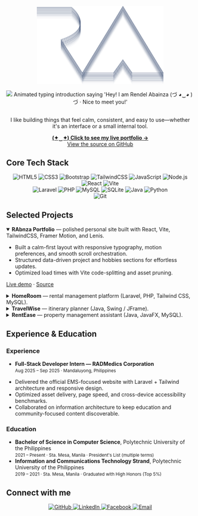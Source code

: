 <p align="center">
    <picture>
        <source media="(prefers-color-scheme: dark)" srcset="./readme/assets/images/main-logo-dark.svg" />
        <source media="(prefers-color-scheme: light)" srcset="./readme/assets/images/main-logo-light.svg" />
        <img src="./readme/assets/images/main-logo-light.svg" alt="Outlined RA monogram" width="340" />
    </picture>
</p>

<p align="center">
    <picture>
        <source media="(prefers-color-scheme: dark)" srcset="https://readme-typing-svg.herokuapp.com?font=Montserrat&weight=500&size=35&pause=1500&color=F0F0F1&center=true&vCenter=true&width=700&height=35&lines=Hey!+I+am+Rendel+Abainza+(%E3%81%A5+%E2%97%95%E2%80%BF%E2%97%95+)%E3%81%A5;Nice+to+meet+you!" />
        <source media="(prefers-color-scheme: light)" srcset="https://readme-typing-svg.herokuapp.com?font=Montserrat&weight=500&size=35&pause=1500&color=0B0B0B&center=true&vCenter=true&width=700&height=35&lines=Hey!+I+am+Rendel+Abainza+(%E3%81%A5+%E2%97%95%E2%80%BF%E2%97%95+)%E3%81%A5;Nice+to+meet+you!" />
        <img src="https://readme-typing-svg.herokuapp.com?font=Montserrat&weight=500&size=35&pause=1500&color=0B0B0B&center=true&vCenter=true&width=700&height=100&lines=Hey!+I+am+Rendel+Abainza+(%E3%81%A5+%E2%97%95%E2%80%BF%E2%97%95+)%E3%81%A5;Nice+to+meet+you!" alt="Animated typing introduction saying 'Hey! I am Rendel Abainza (づ ◕‿◕ )づ · Nice to meet you!'" />
    </picture>
</p>

##

<p align="center">
     I like building things that feel calm, consistent, and easy to use—whether it's an interface or a small internal tool.
</p>

<p align="center">
    <a href="https://rabnza-portfolio.vercel.app" target="_blank" rel="noopener noreferrer"><strong>(✦‿✦) Click to see my live portfolio →</strong></a><br />
    <a href="https://github.com/RAbnza/rabnza-portfolio" target="_blank" rel="noopener noreferrer">View the source on GitHub</a>
</p>

## Core Tech Stack

<div align="center">
    <img src="https://img.shields.io/badge/HTML5-E34F26?style=for-the-badge&amp;logo=html5&amp;logoColor=white" alt="HTML5" />
    <img src="https://img.shields.io/badge/CSS3-1572B6?style=for-the-badge&amp;logo=css3&amp;logoColor=white" alt="CSS3" />
    <img src="https://img.shields.io/badge/Bootstrap-7952B3?style=for-the-badge&amp;logo=bootstrap&amp;logoColor=white" alt="Bootstrap" />
    <img src="https://img.shields.io/badge/TailwindCSS-06B6D4?style=for-the-badge&amp;logo=tailwindcss&amp;logoColor=white" alt="TailwindCSS" />
    <img src="https://img.shields.io/badge/JavaScript-F7DF1E?style=for-the-badge&amp;logo=javascript&amp;logoColor=000000" alt="JavaScript" />
    <img src="https://img.shields.io/badge/Node.js-339933?style=for-the-badge&amp;logo=node.js&amp;logoColor=white" alt="Node.js" />
    <img src="https://img.shields.io/badge/React-20232A?style=for-the-badge&amp;logo=react&amp;logoColor=61DAFB" alt="React" />
    <img src="https://img.shields.io/badge/Vite-646CFF?style=for-the-badge&amp;logo=vite&amp;logoColor=white" alt="Vite" />
</div>

<div align="center">
    <img src="https://img.shields.io/badge/Laravel-FF2D20?style=for-the-badge&amp;logo=laravel&amp;logoColor=white" alt="Laravel" />
    <img src="https://img.shields.io/badge/PHP-777BB4?style=for-the-badge&amp;logo=php&amp;logoColor=white" alt="PHP" />
    <img src="https://img.shields.io/badge/MySQL-4479A1?style=for-the-badge&amp;logo=mysql&amp;logoColor=white" alt="MySQL" />
    <img src="https://img.shields.io/badge/SQLite-003B57?style=for-the-badge&amp;logo=sqlite&amp;logoColor=white" alt="SQLite" />
    <img src="https://img.shields.io/badge/Java-007396?style=for-the-badge&amp;logo=openjdk&amp;logoColor=white" alt="Java" />
    <img src="https://img.shields.io/badge/Python-3776AB?style=for-the-badge&amp;logo=python&amp;logoColor=white" alt="Python" />
</div>

<div align="center">
    <img src="https://img.shields.io/badge/Git-F05032?style=for-the-badge&amp;logo=git&amp;logoColor=white" alt="Git" />
</div>

## Selected Projects

<details open>
    <summary><strong>RAbnza Portfolio</strong> — polished personal site built with React, Vite, TailwindCSS, Framer Motion, and Lenis.</summary>
    <ul>
        <li>Built a calm-first layout with responsive typography, motion preferences, and smooth scroll orchestration.</li>
        <li>Structured data-driven project and hobbies sections for effortless updates.</li>
        <li>Optimized load times with Vite code-splitting and asset pruning.</li>
    </ul>
    <p>
        <a href="https://rabnza-portfolio.vercel.app" target="_blank" rel="noopener noreferrer">Live demo</a>
        ·
        <a href="https://github.com/RAbnza/rabnza-portfolio" target="_blank" rel="noopener noreferrer">Source</a>
    </p>
</details>

<details>
    <summary><strong>HomeRoom</strong> — rental management platform (Laravel, PHP, Tailwind CSS, MySQL).</summary>
    <ul>
        <li>Led a 5-person team to streamline landlord and tenant workflows.</li>
        <li>Implemented automated dues tracking, reminders, and tenant summaries.</li>
    </ul>
    <p>
        <a href="https://github.com/COMP-016-Web-Development-Group-1/HomeRoom" target="_blank" rel="noopener noreferrer">Source</a>
    </p>
</details>

<details>
    <summary><strong>TravelWise</strong> — itinerary planner (Java, Swing / JFrame).</summary>
    <ul>
        <li>Implemented Branch and Bound knapsack + Boyer–Moore algorithms to optimize trip plans.</li>
        <li>Delivered a guided UI for destination, activity, and budget selection.</li>
    </ul>
    <p>
        <a href="https://github.com/RAbnza/TravelWise" target="_blank" rel="noopener noreferrer">Source</a>
    </p>
</details>

<details>
    <summary><strong>RentEase</strong> — property management assistant (Java, JavaFX, MySQL).</summary>
    <ul>
        <li>Automated rent and utility calculations, vacancy tracking, and digital receipts for landlords.</li>
        <li>Integrated secure database access with real-time notification hooks.</li>
    </ul>
    <p>
        <a href="https://github.com/LesterOsana18/RentEase-Application" target="_blank" rel="noopener noreferrer">Source</a>
    </p>
</details>

## Experience & Education

### Experience

- <strong>Full-Stack Developer Intern — RADMedics Corporation</strong><br />
<small>Aug 2025 – Sep 2025 · Mandaluyong, Philippines</small>
<ul>
    <li>Delivered the official EMS-focused website with Laravel + Tailwind architecture and responsive design.</li>
    <li>Optimized asset delivery, page speed, and cross-device accessibility benchmarks.</li>
    <li>Collaborated on information architecture to keep education and community-focused content discoverable.</li>
</ul>

### Education

- <strong>Bachelor of Science in Computer Science</strong>, Polytechnic University of the Philippines<br />
  <small>2021 – Present · Sta. Mesa, Manila · President's List (multiple terms)</small>
- <strong>Information and Communications Technology Strand</strong>, Polytechnic University of the Philippines<br />
  <small>2019 – 2021 · Sta. Mesa, Manila · Graduated with High Honors (Top 5%)</small>

## Connect with me

<div align="center">
    <a href="https://github.com/RAbnza" target="_blank" rel="noopener noreferrer">
        <img src="https://img.shields.io/badge/GitHub-181717?style=for-the-badge&amp;logo=github&amp;logoColor=white" alt="GitHub" />
    </a>
    <a href="https://www.linkedin.com/in/rendel-abainza/" target="_blank" rel="noopener noreferrer">
        <img src="https://img.shields.io/badge/LinkedIn-0A66C2?style=for-the-badge&amp;logo=linkedin&amp;logoColor=white" alt="LinkedIn" />
    </a>
    <a href="https://www.facebook.com/RendelAbainza" target="_blank" rel="noopener noreferrer">
        <img src="https://img.shields.io/badge/Facebook-0866FF?style=for-the-badge&amp;logo=facebook&amp;logoColor=white" alt="Facebook" />
    </a>
    <a href="mailto:abainzarendel11@gmail.com">
        <img src="https://img.shields.io/badge/Email-D14836?style=for-the-badge&amp;logo=gmail&amp;logoColor=white" alt="Email" />
    </a>
</div>
